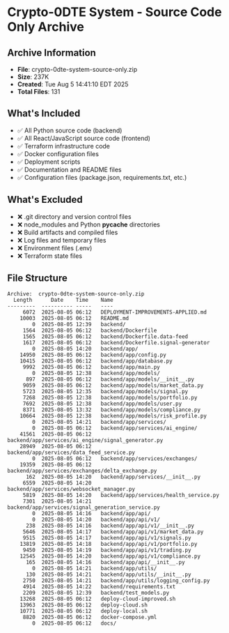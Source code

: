 # Crypto-0DTE System - Source Code Only Archive

## Archive Information
- **File**: crypto-0dte-system-source-only.zip
- **Size**: 237K
- **Created**: Tue Aug  5 14:41:10 EDT 2025
- **Total Files**: 131

## What's Included
- ✅ All Python source code (backend)
- ✅ All React/JavaScript source code (frontend)
- ✅ Terraform infrastructure code
- ✅ Docker configuration files
- ✅ Deployment scripts
- ✅ Documentation and README files
- ✅ Configuration files (package.json, requirements.txt, etc.)

## What's Excluded
- ❌ .git directory and version control files
- ❌ node_modules and Python __pycache__ directories
- ❌ Build artifacts and compiled files
- ❌ Log files and temporary files
- ❌ Environment files (.env)
- ❌ Terraform state files

## File Structure
```
Archive:  crypto-0dte-system-source-only.zip
  Length      Date    Time    Name
---------  ---------- -----   ----
     6072  2025-08-05 06:12   DEPLOYMENT-IMPROVEMENTS-APPLIED.md
    10003  2025-08-05 06:12   README.md
        0  2025-08-05 12:39   backend/
     1564  2025-08-05 06:12   backend/Dockerfile
     1565  2025-08-05 06:12   backend/Dockerfile.data-feed
     1617  2025-08-05 06:12   backend/Dockerfile.signal-generator
        0  2025-08-05 14:20   backend/app/
    14950  2025-08-05 06:12   backend/app/config.py
    10415  2025-08-05 06:12   backend/app/database.py
     9992  2025-08-05 06:12   backend/app/main.py
        0  2025-08-05 12:38   backend/app/models/
      897  2025-08-05 06:12   backend/app/models/__init__.py
     9059  2025-08-05 06:12   backend/app/models/market_data.py
     5723  2025-08-05 12:35   backend/app/models/signal.py
     7268  2025-08-05 12:38   backend/app/models/portfolio.py
     7692  2025-08-05 12:38   backend/app/models/user.py
     8371  2025-08-05 13:32   backend/app/models/compliance.py
    10664  2025-08-05 12:38   backend/app/models/risk_profile.py
        0  2025-08-05 14:21   backend/app/services/
        0  2025-08-05 06:12   backend/app/services/ai_engine/
    41561  2025-08-05 06:12   backend/app/services/ai_engine/signal_generator.py
    28949  2025-08-05 06:12   backend/app/services/data_feed_service.py
        0  2025-08-05 06:12   backend/app/services/exchanges/
    19359  2025-08-05 06:12   backend/app/services/exchanges/delta_exchange.py
      162  2025-08-05 14:20   backend/app/services/__init__.py
     6559  2025-08-05 14:20   backend/app/services/websocket_manager.py
     5819  2025-08-05 14:20   backend/app/services/health_service.py
     7301  2025-08-05 14:21   backend/app/services/signal_generation_service.py
        0  2025-08-05 14:16   backend/app/api/
        0  2025-08-05 14:20   backend/app/api/v1/
      238  2025-08-05 14:16   backend/app/api/v1/__init__.py
     5646  2025-08-05 14:17   backend/app/api/v1/market_data.py
     9515  2025-08-05 14:17   backend/app/api/v1/signals.py
    13819  2025-08-05 14:18   backend/app/api/v1/portfolio.py
     9450  2025-08-05 14:19   backend/app/api/v1/trading.py
    12545  2025-08-05 14:20   backend/app/api/v1/compliance.py
      165  2025-08-05 14:16   backend/app/api/__init__.py
        0  2025-08-05 14:21   backend/app/utils/
      130  2025-08-05 14:21   backend/app/utils/__init__.py
     2750  2025-08-05 14:21   backend/app/utils/logging_config.py
     4914  2025-08-05 14:22   backend/requirements.txt
     2209  2025-08-05 12:39   backend/test_models.py
    13268  2025-08-05 06:12   deploy-cloud-improved.sh
    13963  2025-08-05 06:12   deploy-cloud.sh
    10771  2025-08-05 06:12   deploy-local.sh
     8820  2025-08-05 06:12   docker-compose.yml
        0  2025-08-05 06:12   docs/
```
